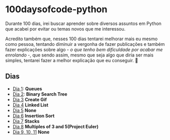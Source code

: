 # 100daysofcode-python

Durante 100 dias, irei buscar aprender sobre diversos assuntos em Python que acabei por evitar ou temas novos que me interessou.  

Acredito também que, nesses 100 dias tentarei melhorar mais eu mesmo como pessoa, tentando diminuir a vergonha de fazer publicações e também fazer explicações sobre algo - *o que tenho bem dificuldade por acabar me enrolando* -, que sendo assim, mesmo que seja algo que diria ser mais simples, tentarei fazer a melhor explicação que eu conseguir. 🚀

## Dias

 - [Dia 1](https://github.com/SadS4ndWiCh/100daysofcode-python/tree/main/days/001%20-%20Queues): **Queues**
 - [Dia 2](https://github.com/SadS4ndWiCh/100daysofcode-python/tree/main/days/002%20-%20Binary%20Search%20Tree): **Binary Search Tree**
 - [Dia 3](https://github.com/SadS4ndWiCh/100daysofcode-python/tree/main/days/003%20-%20Create%20Gif) **Create Gif**
 - [Dia 4](https://github.com/SadS4ndWiCh/100daysofcode-python/tree/main/days/004%20-%20Linked%20List) **Linked List**
 - [Dia 5](https://github.com/SadS4ndWiCh/100daysofcode-python/tree/main/days/005%20-%20None) **None**
 - [Dia 6](https://github.com/SadS4ndWiCh/100daysofcode-python/tree/main/days/006%20-%20Insertion%20Sort) **Insertion Sort**
 - [Dia 7](https://github.com/SadS4ndWiCh/100daysofcode-python/tree/main/days/007%20-%20Queue%20Stacks) **Stacks**
 - [Dia 8](https://github.com/SadS4ndWiCh/100daysofcode-python/tree/main/days/008%20-%20Multiples%20of%203%20and%205) **Multiples of 3 and 5(Project Euler)**
 - [Dia 9, 10, 11](https://github.com/SadS4ndWiCh/100daysofcode-python/tree/main/days/009%20-%20010%20-%20011%20-%20None) **None**